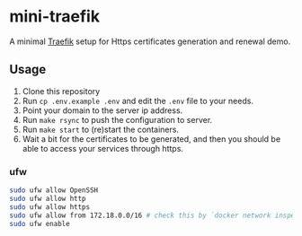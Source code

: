 # mini-traefik

A minimal [Traefik](https://traefik.io/) setup for Https certificates generation and renewal demo.

## Usage

1. Clone this repository
2. Run `cp .env.example .env` and edit the `.env` file to your needs.
3. Point your domain to the server ip address.
4. Run `make rsync` to push the configuration to server.
5. Run `make start` to (re)start the containers.
6. Wait a bit for the certificates to be generated, and then you should be able to access your services through https.

### ufw

```bash
sudo ufw allow OpenSSH
sudo ufw allow http
sudo ufw allow https
sudo ufw allow from 172.18.0.0/16 # check this by `docker network inspect traefik-proxy`
sudo ufw enable
```
